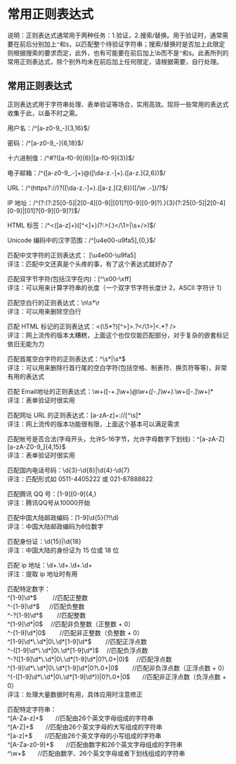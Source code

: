 # 常用正则表达式

说明：正则表达式通常用于两种任务：1.验证，2.搜索/替换。用于验证时，通常需要在前后分别加上`^`和`$`，以匹配整个待验证字符串；搜索/替换时是否加上此限定则根据搜索的要求而定，此外，也有可能要在前后加上\b而不是`^`和`$`。此表所列的常用正则表达式，除个别外均未在前后加上任何限定，请根据需要，自行处理。

## 常用正则表达式

正则表达式用于字符串处理、表单验证等场合，实用高效。现将一些常用的表达式收集于此，以备不时之需。

用户名：/^[a-z0-9_-]{3,16}$/

密码：/^[a-z0-9_-]{6,18}$/

十六进制值：/^#?([a-f0-9]{6}|[a-f0-9]{3})$/

电子邮箱：/^([a-z0-9_\.-]+)@([\da-z\.-]+)\.([a-z\.]{2,6})$/

URL：/^(https?:\/\/)?([\da-z\.-]+)\.([a-z\.]{2,6})([\/\w \.-]*)*\/?$/

IP 地址：/^(?:(?:25[0-5]|2[0-4][0-9]|[01]?[0-9][0-9]?)\.){3}(?:25[0-5]|2[0-4][0-9]|[01]?[0-9][0-9]?)$/

HTML 标签：/^<([a-z]+)([^<]+)*(?:>(.*)<\/\1>|\s+\/>)$/

Unicode 编码中的汉字范围：/^[u4e00-u9fa5],{0,}$/

匹配中文字符的正则表达式： [\u4e00-\u9fa5] </br>
评注：匹配中文还真是个头疼的事，有了这个表达式就好办了

匹配双字节字符(包括汉字在内)：[^\x00-\xff] </br>
评注：可以用来计算字符串的长度（一个双字节字符长度计 2，ASCII 字符计 1）

匹配空白行的正则表达式：\n\s*\r </br>
评注：可以用来删除空白行

匹配 HTML 标记的正则表达式：<(\S*?)[^>]*>.*?</\1>|<.*? /> </br>
评注：网上流传的版本太糟糕，上面这个也仅仅能匹配部分，对于复杂的嵌套标记依旧无能为力

匹配首尾空白字符的正则表达式：^\s*|\s*$ </br>
评注：可以用来删除行首行尾的空白字符(包括空格、制表符、换页符等等)，非常有用的表达式

匹配 Email地址的正则表达式：\w+([-+.]\w+)*@\w+([-.]\w+)*\.\w+([-.]\w+)* </br>
评注：表单验证时很实用

匹配网址 URL 的正则表达式：[a-zA-z]+://[^\s]* </br>
评注：网上流传的版本功能很有限，上面这个基本可以满足需求

匹配帐号是否合法(字母开头，允许5-16字节，允许字母数字下划线)：^[a-zA-Z][a-zA-Z0-9_]{4,15}$ </br>
评注：表单验证时很实用

匹配国内电话号码：\d{3}-\d{8}|\d{4}-\d{7} </br>
评注：匹配形式如 0511-4405222 或 021-87888822

匹配腾讯 QQ 号：[1-9][0-9]{4,} </br>
评注：腾讯QQ号从10000开始

匹配中国大陆邮政编码：[1-9]\d{5}(?!\d) </br>
评注：中国大陆邮政编码为6位数字

匹配身份证：\d{15}|\d{18} </br>
评注：中国大陆的身份证为 15 位或 18 位

匹配 ip 地址：\d+\.\d+\.\d+\.\d+ </br>
评注：提取 ip 地址时有用


 <p>匹配特定数字：<br />
^[1-9]\d*$　 　 //匹配正整数<br />
^-[1-9]\d*$ 　 //匹配负整数<br />
^-?[1-9]\d*$　　   //匹配整数<br />
^[1-9]\d*|0$　 //匹配非负整数（正整数 + 0）<br />
^-[1-9]\d*|0$　　 //匹配非正整数（负整数 +   0）<br />
^[1-9]\d*\.\d*|0\.\d*[1-9]\d*$　　   //匹配正浮点数<br />
^-([1-9]\d*\.\d*|0\.\d*[1-9]\d*)$　   //匹配负浮点数<br />
^-?([1-9]\d*\.\d*|0\.\d*[1-9]\d*|0?\.0+|0)$　   //匹配浮点数<br />
^[1-9]\d*\.\d*|0\.\d*[1-9]\d*|0?\.0+|0$　　 //匹配非负浮点数（正浮点数 +   0）<br />
^(-([1-9]\d*\.\d*|0\.\d*[1-9]\d*))|0?\.0+|0$　　//匹配非正浮点数（负浮点数 +   0）<br />
评注：处理大量数据时有用，具体应用时注意修正</p>


<p>匹配特定字符串：<br />
^[A-Za-z]+$　　//匹配由26个英文字母组成的字符串<br />
^[A-Z]+$　　//匹配由26个英文字母的大写组成的字符串<br />
^[a-z]+$　　//匹配由26个英文字母的小写组成的字符串<br />
^[A-Za-z0-9]+$　　//匹配由数字和26个英文字母组成的字符串<br />
^\w+$　　//匹配由数字、26个英文字母或者下划线组成的字符串</p>













